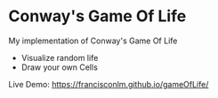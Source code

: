 # Conway's Game Of Life
My implementation of Conway's Game Of Life

- Visualize random life 
- Draw your own Cells

Live Demo: https://francisconlm.github.io/gameOfLife/
